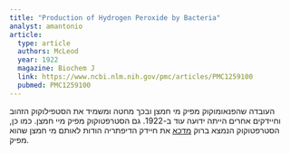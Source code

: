 ```yaml
---
title: "Production of Hydrogen Peroxide by Bacteria"
analyst: amantonio
article:
  type: article
  authors: McLeod
  year: 1922
  magazine: Biochem J
  link: https://www.ncbi.nlm.nih.gov/pmc/articles/PMC1259100
  pubmed: PMC1259100
---
```


העובדה שהפנאומוקוק מפיק מי חמצן ובכך מחטה ומשמיד את הסטפילוקוק הזהוב וחיידקים אחרים הייתה ידועה עוד ב-1922. גם הסטרפטוקוק מפיק מיי חמצן. כמו כן, הסטרפטוקוק הנמצא ברוק [מדכא](http://www.jstor.org/stable/30089744) את חיידק הדיפתריה הודות לאותם מי חמצן שהוא מפיק.
